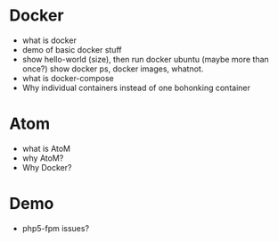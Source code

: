 Docker
======
* what is docker
* demo of basic docker stuff
* show hello-world (size), then run docker ubuntu (maybe more than once?) show docker ps, docker images, whatnot.
* what is docker-compose
* Why individual containers instead of one bohonking container

Atom
====
* what is AtoM
* why AtoM?
* Why Docker?


Demo
====
* php5-fpm issues?
